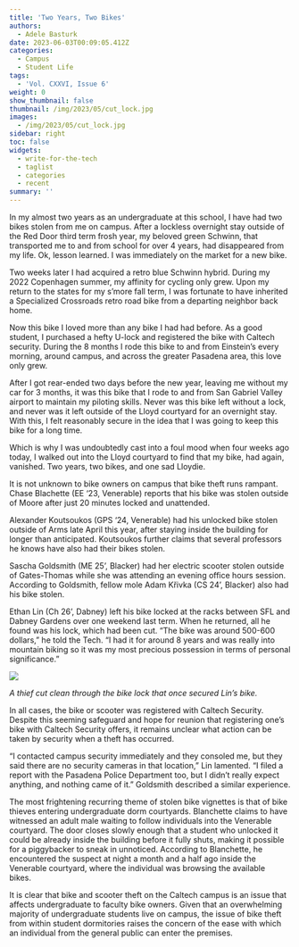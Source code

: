 ```yaml
---
title: 'Two Years, Two Bikes'
authors:
  - Adele Basturk
date: 2023-06-03T00:09:05.412Z
categories:
  - Campus
  - Student Life
tags:
  - 'Vol. CXXVI, Issue 6'
weight: 0
show_thumbnail: false
thumbnail: /img/2023/05/cut_lock.jpg
images:
  - /img/2023/05/cut_lock.jpg
sidebar: right
toc: false
widgets:
  - write-for-the-tech
  - taglist
  - categories
  - recent
summary: ''
---
```


In my almost two years as an undergraduate at this school, I have had two bikes stolen from me on campus. After a lockless overnight stay outside of the Red Door third term frosh year, my beloved green Schwinn, that transported me to and from school for over 4 years, had disappeared from my life. Ok, lesson learned. I was immediately on the market for a new bike. 

Two weeks later I had acquired a retro blue Schwinn hybrid. During my 2022 Copenhagen summer, my affinity for cycling only grew. Upon my return to the states for my s’more fall term, I was fortunate to have inherited a Specialized Crossroads retro road bike from a departing neighbor back home. 

Now this bike I loved more than any bike I had had before. As a good student, I purchased a hefty U-lock and registered the bike with Caltech security. During the 8 months I rode this bike to and from Einstein’s every morning, around campus, and across the greater Pasadena area, this love only grew. 

After I got rear-ended two days before the new year, leaving me without my car for 3 months, it was this bike that I rode to and from San Gabriel Valley airport to maintain my piloting skills. Never was this bike left without a lock, and never was it left outside of the Lloyd courtyard for an overnight stay. With this, I felt reasonably secure in the idea that I was going to keep this bike for a long time. 

Which is why I was undoubtedly cast into a foul mood when four weeks ago today, I walked out into the Lloyd courtyard to find that my bike, had again, vanished. Two years, two bikes, and one sad Lloydie. 

It is not unknown to bike owners on campus that bike theft runs rampant. Chase Blachette (EE ‘23, Venerable) reports that his bike was stolen outside of Moore after just 20 minutes locked and unattended. 

Alexander Koutsoukos (GPS ‘24, Venerable) had his unlocked bike stolen outside of Arms late April this year, after staying inside the building for longer than anticipated. Koutsoukos further claims that several professors he knows have also had their bikes stolen. 

Sascha Goldsmith (ME 25’, Blacker) had her electric scooter stolen outside of Gates-Thomas while she was attending an evening office hours session. According to Goldsmith, fellow mole Adam Křivka (CS 24’, Blacker) also had his bike stolen. 

Ethan Lin (Ch 26’, Dabney) left his bike locked at the racks between SFL and Dabney Gardens over one weekend last term. When he returned, all he found was his lock, which had been cut. “The bike was around 500-600 dollars,” he told the Tech. “I had it for around 8 years and was really into mountain biking so it was my most precious possession in terms of personal significance.”

![](/img/2023/05/cut_lock.jpg)

*A thief cut clean through the bike lock that once secured Lin’s bike.*

In all cases, the bike or scooter was registered with Caltech Security. Despite this seeming safeguard and hope for reunion that registering one’s bike with Caltech Security offers, it remains unclear what action can be taken by security when a theft has occurred.

“I contacted campus security immediately and they consoled me, but they said there are no security cameras in that location,” Lin lamented. “I filed a report with the Pasadena Police Department too, but I didn’t really expect anything, and nothing came of it.” Goldsmith described a similar experience.

The most frightening recurring theme of stolen bike vignettes is that of bike thieves entering undergraduate dorm courtyards. Blanchette claims to have witnessed an adult male waiting to follow individuals into the Venerable courtyard. The door closes slowly enough that a student who unlocked it could be already inside the building before it fully shuts, making it possible for a piggybacker to sneak in unnoticed. According to Blanchette, he encountered the suspect at night a month and a half ago inside the Venerable courtyard, where the individual was browsing the available bikes. 

It is clear that bike and scooter theft on the Caltech campus is an issue that affects undergraduate to faculty bike owners. Given that an overwhelming majority of undergraduate students live on campus, the issue of bike theft from within student dormitories raises the concern of the ease with which an individual from the general public can enter the premises.
